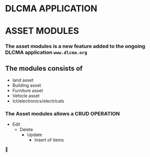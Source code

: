 # DLCMA APPLICATION
# ASSET MODULES

### The asset modules is a new feature added to the ongoing DLCMA application `www.dlcma.org`
## The modules consists of

+ land asset
+ Building asset
+ Furniture asset
+ Vehicle asset
+ Ict/electronics/electricals

### The Asset modules allows a CRUD OPERATION
  - Edit
    - Delete
      - Update
        - Insert of items
  
  
:100:






